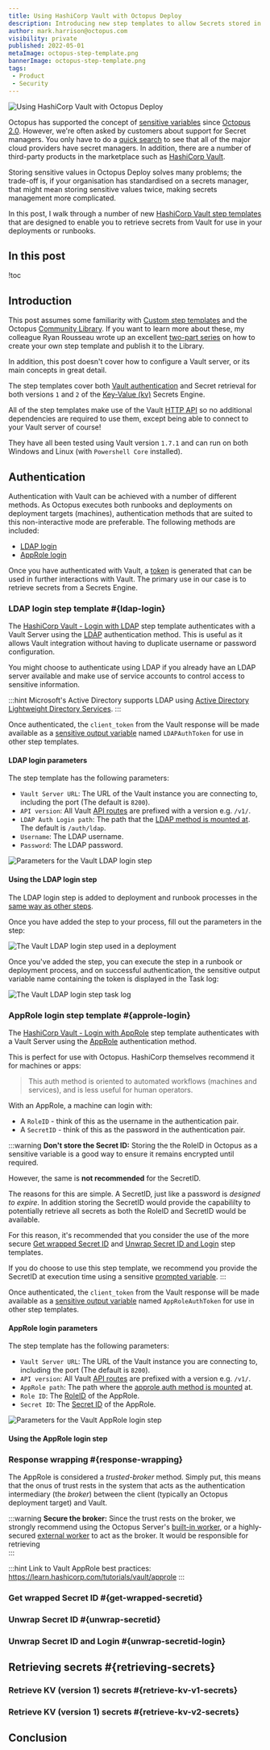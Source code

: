 ```yaml
---
title: Using HashiCorp Vault with Octopus Deploy
description: Introducing new step templates to allow Secrets stored in HashiCorp Vault to be used in deployments or runbooks.
author: mark.harrison@octopus.com
visibility: private
published: 2022-05-01
metaImage: octopus-step-template.png
bannerImage: octopus-step-template.png
tags:
 - Product
 - Security
---
```


![Using HashiCorp Vault with Octopus Deploy](octopus-step-template.png)

Octopus has supported the concept of [sensitive variables](https://octopus.com/docs/projects/variables/sensitive-variables) since [Octopus 2.0](https://octopus.com/blog/new-in-2.0/sensitive-variables). However, we're often asked by customers about support for Secret managers. You only have to do a [quick search](https://www.google.com/search?q=secret+managers) to see that all of the major cloud providers have secret managers. In addition, there are a number of third-party products in the marketplace such as [HashiCorp Vault](https://www.vaultproject.io/).

Storing sensitive values in Octopus Deploy solves many problems; the trade-off is, if your organisation has standardised on a secrets manager, that might mean storing sensitive values twice, making secrets management more complicated.

In this post, I walk through a number of new [HashiCorp Vault step templates](https://library.octopus.com/listing/hashicorp%20vault) that are designed to enable you to retrieve secrets from Vault for use in your deployments or runbooks.

<h2>In this post</h2>

!toc

## Introduction

This post assumes some familiarity with [Custom step templates](https://octopus.com/docs/projects/custom-step-templates) and the Octopus [Community Library](https://octopus.com/docs/projects/community-step-templates). If you want to learn more about these, my colleague Ryan Rousseau wrote up an excellent [two-part series](https://octopus.com/blog/creating-an-octopus-deploy-step-template) on how to create your own step template and publish it to the Library.

In addition, this post doesn't cover how to configure a Vault server, or its main concepts in great detail.

The step templates cover both [Vault authentication](https://www.vaultproject.io/docs/concepts/auth) and Secret retrieval for both versions `1` and `2` of the [Key-Value (kv)](https://www.vaultproject.io/docs/secrets/kv) Secrets Engine. 

All of the step templates make use of the Vault [HTTP API](https://www.vaultproject.io/api-docs) so no additional dependencies are required to use them, except being able to connect to your Vault server of course!

They have all been tested using Vault version `1.7.1` and can run on both Windows and Linux (with `Powershell Core` installed).

## Authentication

Authentication with Vault can be achieved with a number of different methods. As Octopus executes both runbooks and deployments on deployment targets (machines), authentication methods that are suited to this non-interactive mode are preferable. The following methods are included:

- [LDAP login](#ldap-login)
- [AppRole login](#approle-login)

Once you have authenticated with Vault, a [token](https://www.vaultproject.io/docs/concepts/tokens) is generated that can be used in further interactions with Vault. The primary use in our case is to retrieve secrets from a Secrets Engine.

### LDAP login step template #{ldap-login}

The [HashiCorp Vault - Login with LDAP](https://library.octopus.com/step-templates/de807003-3b05-4649-9af3-11a2c7722b3f/actiontemplate-hashicorp-vault-ldap-login) step template authenticates with a Vault Server using the [LDAP](https://www.vaultproject.io/docs/auth/ldap) authentication method. This is useful as it allows Vault integration without having to duplicate username or password configuration.

You might choose to authenticate using LDAP if you already have an LDAP server available and make use of service accounts to control access to sensitive information.

:::hint
Microsoft's Active Directory supports LDAP using [Active Directory Lightweight Directory Services](https://docs.microsoft.com/en-us/previous-versions/windows/desktop/adam/what-is-active-directory-lightweight-directory-services).
:::

Once authenticated, the `client_token` from the Vault response will be made available as a [sensitive output variable](https://octopus.com/docs/projects/variables/output-variables#sensitive-output-variables) named `LDAPAuthToken` for use in other step templates.

#### LDAP login parameters

The step template has the following parameters:

- `Vault Server URL`: The URL of the Vault instance you are connecting to, including the port (The default is `8200`).
- `API version`: All Vault [API routes](https://www.vaultproject.io/api-docs) are prefixed with a version e.g. `/v1/`.
- `LDAP Auth Login path`: The path that the [LDAP method is mounted at](https://www.vaultproject.io/api-docs/auth/ldap). The default is `/auth/ldap`.
- `Username`: The LDAP username.
- `Password`: The LDAP password.

![Parameters for the Vault LDAP login step](vault-ldap-login-step-parameters.png)

#### Using the LDAP login step

The LDAP login step is added to deployment and runbook processes in the [same way as other steps](https://octopus.com/docs/projects/steps#adding-steps-to-your-deployment-processes).

Once you have added the step to your process, fill out the parameters in the step:

![The Vault LDAP login step used in a deployment](vault-ldap-login-step-in-process.png)

Once you've added the step, you can execute the step in a runbook or deployment process, and on successful authentication, the sensitive output variable name containing the token is displayed in the Task log:

![The Vault LDAP login step task log](vault-ldap-login-step-output-variable.png)

### AppRole login step template #{approle-login}

The [HashiCorp Vault - Login with AppRole](https://library.octopus.com/step-templates/e04a9cec-f04a-4da2-849b-1aed0fd408f0/actiontemplate-hashicorp-vault-approle-login) step template authenticates with a Vault Server using the [AppRole](https://www.vaultproject.io/docs/auth/approle) authentication method. 

This is perfect for use with Octopus. HashiCorp themselves recommend it for machines or apps:

> This auth method is oriented to automated workflows (machines and services), and is less useful for human operators.

With an AppRole, a machine can login with:

- A `RoleID` - think of this as the username in the authentication pair.
- A `SecretID` - think of this as the password in the authentication pair.

:::warning
**Don't store the Secret ID:**
Storing the the RoleID in Octopus as a sensitive variable is a good way to ensure it remains encrypted until required. 

However, the same is **not recommended** for the SecretID.

The reasons for this are simple. A SecretID, just like a password is _designed to expire_. In addition storing the SecretID would provide the capabililty to potentially retrieve all secrets as both the RoleID and SecretID would be available.

For this reason, it's recommended that you consider the use of the more secure [Get wrapped Secret ID](get-wrapped-secretid) and [Unwrap Secret ID and Login](#{unwrap-secretid-login}) step templates.

If you do choose to use this step template, we recommend you provide the SecretID at execution time using a sensitive [prompted variable](https://octopus.com/docs/projects/variables/prompted-variables).
:::

Once authenticated, the `client_token` from the Vault response will be made available as a [sensitive output variable](https://octopus.com/docs/projects/variables/output-variables#sensitive-output-variables) named `AppRoleAuthToken` for use in other step templates.

#### AppRole login parameters

The step template has the following parameters:

- `Vault Server URL`: The URL of the Vault instance you are connecting to, including the port (The default is `8200`).
- `API version`: All Vault [API routes](https://www.vaultproject.io/api-docs) are prefixed with a version e.g. `/v1/`.
- `AppRole path`: The path where the [approle auth method is mounted](https://www.vaultproject.io/api-docs/auth/approle) at. 
- `Role ID`: The [RoleID](https://www.vaultproject.io/docs/auth/approle#roleid) of the AppRole.
- `Secret ID`: The [Secret ID](https://www.vaultproject.io/docs/auth/approle#secretid) of the AppRole.

![Parameters for the Vault AppRole login step](vault-approle-login-step-parameters.png)

#### Using the AppRole login step

### Response wrapping #{response-wrapping}

The AppRole is considered a _trusted-broker_ method. Simply put, this means that the onus of trust rests in the system that acts as the authentication intermediary (the _broker_) between the client (typically an Octopus deployment target) and Vault.

:::warning
**Secure the broker:**
Since the trust rests on the broker, we strongly recommend using the Octopus Server's [built-in worker](https://octopus.com/docs/infrastructure/workers#built-in-worker), or a highly-secured [external worker](https://octopus.com/docs/infrastructure/workers#external-workers) to act as the broker. It would be responsible for retrieving  
:::

:::hint
Link to Vault AppRole best practices: https://learn.hashicorp.com/tutorials/vault/approle
:::

### Get wrapped Secret ID #{get-wrapped-secretid}

### Unwrap Secret ID #{unwrap-secretid}

### Unwrap Secret ID and Login #{unwrap-secretid-login}

## Retrieving secrets #{retrieving-secrets}

### Retrieve KV (version 1) secrets #{retrieve-kv-v1-secrets}

### Retrieve KV (version 1) secrets #{retrieve-kv-v2-secrets}

## Conclusion



